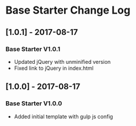 # Base Starter Change Log


## [1.0.1] - 2017-08-17
### Base Starter V1.0.1
- Updated jQuery with unminified version
- Fixed link to jQuery in index.html


## [1.0.0] - 2017-08-17
### Base Starter V1.0.0
- Added initial template with gulp js config